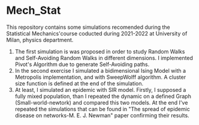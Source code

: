 # Mech_Stat

This repository contains some simulations recomended during the Statistical Mechanics'course coducted during 2021-2022 at University of Milan, physics department.

1. The first simulation is was proposed in order to study Random Walks and Self-Avoiding Random Walks in different dimensions. I implemented Pivot's Algorithm due to generate Self-Avoiding paths.
2. In the second exercise I simulated a bidimensional Ising Model with a Metropolis implementation, and with SweepWolff algorithm. A cluster size function is defined at the end of the simulation.
3. At least, I simulated an epidemic with SIR model. Firstly, I supposed a fully mixed population, than I repeated the dynamic on a defined Graph (Small-world-newtork) and compared this two models. At the end I've repeated the simulations that can be found in "The spread of epidemic disease on networks-M. E. J. Newman" paper confirming their results.


